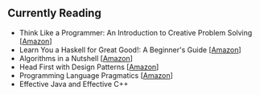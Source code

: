 ## Currently Reading ##
 - Think Like a Programmer:  An Introduction to Creative  Problem Solving [[Amazon][1]]
 - Learn You a Haskell for Great Good!: A Beginner's Guide [[Amazon][2]]
 - Algorithms in a Nutshell [[Amazon][3]]
 - Head First with Design Patterns [[Amazon][4]]
 - Programming Language Pragmatics [[Amazon][5]]
 - Effective Java and Effective C++


  [1]: http://www.amazon.com/dp/1593274246
  [2]: http://www.amazon.com/Learn-You-Haskell-Great-Good/dp/1593272839
  [3]: http://www.amazon.com/Algorithms-Nutshell-OReilly-George-Heineman/dp/059651624X
  [4]: http://www.amazon.com/First-Design-Patterns-Elisabeth-Freeman/dp/0596007124
  [5]: http://www.amazon.com/Programming-Language-Pragmatics-Third-Michael/dp/0123745144 


